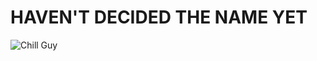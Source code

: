 # HAVEN'T DECIDED THE NAME YET

![Chill Guy](https://indianmemetemplates.com/wp-content/uploads/chill-guy.png)

